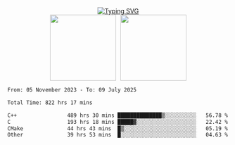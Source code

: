 <!--START_SECTION:console-->
<div align="center">
  <a href="https://git.io/typing-svg">
    <img src="https://readme-typing-svg.demolab.com/?lines=Hello+There+!;Happy+Coding+!&size=28&color=0F62FE&center=true&font=Fira+Code" alt="Typing SVG" />
  </a>
</div>
<!--END_SECTION:console-->

<div align="center" style="display: flex; justify-content: center; gap: 10px; flex-wrap: wrap;">
  <img 
    src="https://github-readme-stats.vercel.app/api?username=gotorion&hide_title=true&hide_border=true&show_icons=true&line_height=21&text_color=000&icon_color=000&bg_color=0,ea6161,ffc64d,fffc4d,52fa5a&theme=graywhite" 
    height="150"
  />
  <img 
    src="https://github-readme-stats.vercel.app/api/top-langs/?username=gotorion&hide_title=true&hide_border=true&layout=compact&langs_count=6&text_color=000&icon_color=fff&bg_color=0,52fa5a,4dfcff,c64dff&theme=graywhite" 
    height="150"
  />
</div>
<!--START_SECTION:waka-->

```txt
From: 05 November 2023 - To: 09 July 2025

Total Time: 822 hrs 17 mins

C++                489 hrs 30 mins ██████████████▒░░░░░░░░░░   56.78 %
C                  193 hrs 18 mins █████▓░░░░░░░░░░░░░░░░░░░   22.42 %
CMake              44 hrs 43 mins  █▒░░░░░░░░░░░░░░░░░░░░░░░   05.19 %
Other              39 hrs 53 mins  █░░░░░░░░░░░░░░░░░░░░░░░░   04.63 %
```

<!--END_SECTION:waka-->
